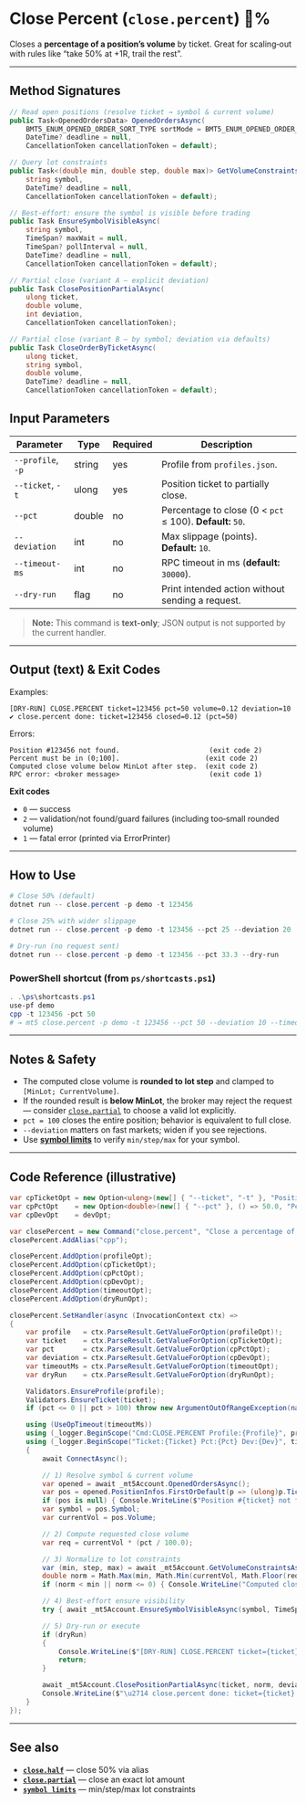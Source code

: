 # Close Percent (`close.percent`) 🎯%

Closes a **percentage of a position’s volume** by ticket. Great for scaling‑out with rules like “take 50% at +1R, trail the rest”.

---
## Method Signatures

```csharp
// Read open positions (resolve ticket → symbol & current volume)
public Task<OpenedOrdersData> OpenedOrdersAsync(
    BMT5_ENUM_OPENED_ORDER_SORT_TYPE sortMode = BMT5_ENUM_OPENED_ORDER_SORT_TYPE.Bmt5OpenedOrderSortByOpenTimeAsc,
    DateTime? deadline = null,
    CancellationToken cancellationToken = default);

// Query lot constraints
public Task<(double min, double step, double max)> GetVolumeConstraintsAsync(
    string symbol,
    DateTime? deadline = null,
    CancellationToken cancellationToken = default);

// Best‑effort: ensure the symbol is visible before trading
public Task EnsureSymbolVisibleAsync(
    string symbol,
    TimeSpan? maxWait = null,
    TimeSpan? pollInterval = null,
    DateTime? deadline = null,
    CancellationToken cancellationToken = default);

// Partial close (variant A — explicit deviation)
public Task ClosePositionPartialAsync(
    ulong ticket,
    double volume,
    int deviation,
    CancellationToken cancellationToken);

// Partial close (variant B — by symbol; deviation via defaults)
public Task CloseOrderByTicketAsync(
    ulong ticket,
    string symbol,
    double volume,
    DateTime? deadline = null,
    CancellationToken cancellationToken = default);
```

## Input Parameters

| Parameter         | Type   | Required | Description                                               |
| ----------------- | ------ | -------- | --------------------------------------------------------- |
| `--profile`, `-p` | string | yes      | Profile from `profiles.json`.                             |
| `--ticket`, `-t`  | ulong  | yes      | Position ticket to partially close.                       |
| `--pct`           | double | no       | Percentage to close (0 < `pct` ≤ 100). **Default:** `50`. |
| `--deviation`     | int    | no       | Max slippage (points). **Default:** `10`.                 |
| `--timeout-ms`    | int    | no       | RPC timeout in ms (**default:** `30000`).                 |
| `--dry-run`       | flag   | no       | Print intended action without sending a request.          |

> **Note:** This command is **text-only**; JSON output is not supported by the current handler.

---

## Output (text) & Exit Codes

Examples:

```
[DRY-RUN] CLOSE.PERCENT ticket=123456 pct=50 volume=0.12 deviation=10
✔ close.percent done: ticket=123456 closed=0.12 (pct=50)
```

Errors:

```
Position #123456 not found.                      (exit code 2)
Percent must be in (0;100].                     (exit code 2)
Computed close volume below MinLot after step.  (exit code 2)
RPC error: <broker message>                      (exit code 1)
```

**Exit codes**

* `0` — success
* `2` — validation/not found/guard failures (including too‑small rounded volume)
* `1` — fatal error (printed via ErrorPrinter)

---

## How to Use

```powershell
# Close 50% (default)
dotnet run -- close.percent -p demo -t 123456

# Close 25% with wider slippage
dotnet run -- close.percent -p demo -t 123456 --pct 25 --deviation 20

# Dry‑run (no request sent)
dotnet run -- close.percent -p demo -t 123456 --pct 33.3 --dry-run
```

### PowerShell shortcut (from `ps/shortcasts.ps1`)

```powershell
. .\ps\shortcasts.ps1
use-pf demo
cpp -t 123456 -pct 50
# → mt5 close.percent -p demo -t 123456 --pct 50 --deviation 10 --timeout-ms 90000
```

---

## Notes & Safety

* The computed close volume is **rounded to lot step** and clamped to `[MinLot; CurrentVolume]`.
* If the rounded result is **below MinLot**, the broker may reject the request — consider [`close.partial`](./Close.partial.md) to choose a valid lot explicitly.
* `pct = 100` closes the entire position; behavior is equivalent to full close.
* `--deviation` matters on fast markets; widen if you see rejections.
* Use **[symbol limits](../Market_Data/Limits.md)** to verify `min/step/max` for your symbol.

---

## Code Reference (illustrative)

```csharp
var cpTicketOpt = new Option<ulong>(new[] { "--ticket", "-t" }, "Position ticket") { IsRequired = true };
var cpPctOpt    = new Option<double>(new[] { "--pct" }, () => 50.0, "Percent to close (0 < pct ≤ 100)");
var cpDevOpt    = devOpt;

var closePercent = new Command("close.percent", "Close a percentage of a position by ticket");
closePercent.AddAlias("cpp");

closePercent.AddOption(profileOpt);
closePercent.AddOption(cpTicketOpt);
closePercent.AddOption(cpPctOpt);
closePercent.AddOption(cpDevOpt);
closePercent.AddOption(timeoutOpt);
closePercent.AddOption(dryRunOpt);

closePercent.SetHandler(async (InvocationContext ctx) =>
{
    var profile   = ctx.ParseResult.GetValueForOption(profileOpt)!;
    var ticket    = ctx.ParseResult.GetValueForOption(cpTicketOpt);
    var pct       = ctx.ParseResult.GetValueForOption(cpPctOpt);
    var deviation = ctx.ParseResult.GetValueForOption(cpDevOpt);
    var timeoutMs = ctx.ParseResult.GetValueForOption(timeoutOpt);
    var dryRun    = ctx.ParseResult.GetValueForOption(dryRunOpt);

    Validators.EnsureProfile(profile);
    Validators.EnsureTicket(ticket);
    if (pct <= 0 || pct > 100) throw new ArgumentOutOfRangeException(nameof(pct), "Percent must be in (0;100].");

    using (UseOpTimeout(timeoutMs))
    using (_logger.BeginScope("Cmd:CLOSE.PERCENT Profile:{Profile}", profile))
    using (_logger.BeginScope("Ticket:{Ticket} Pct:{Pct} Dev:{Dev}", ticket, pct, deviation))
    {
        await ConnectAsync();

        // 1) Resolve symbol & current volume
        var opened = await _mt5Account.OpenedOrdersAsync();
        var pos = opened.PositionInfos.FirstOrDefault(p => (ulong)p.Ticket == ticket || unchecked((ulong)p.Ticket) == ticket);
        if (pos is null) { Console.WriteLine($"Position #{ticket} not found."); Environment.ExitCode = 2; return; }
        var symbol = pos.Symbol;
        var currentVol = pos.Volume;

        // 2) Compute requested close volume
        var req = currentVol * (pct / 100.0);

        // 3) Normalize to lot constraints
        var (min, step, max) = await _mt5Account.GetVolumeConstraintsAsync(symbol);
        double norm = Math.Max(min, Math.Min(currentVol, Math.Floor(req / step + 1e-9) * step));
        if (norm < min || norm <= 0) { Console.WriteLine("Computed close volume below MinLot after step."); Environment.ExitCode = 2; return; }

        // 4) Best‑effort ensure visibility
        try { await _mt5Account.EnsureSymbolVisibleAsync(symbol, TimeSpan.FromSeconds(3)); } catch { }

        // 5) Dry‑run or execute
        if (dryRun)
        {
            Console.WriteLine($"[DRY-RUN] CLOSE.PERCENT ticket={ticket} pct={pct} volume={norm} deviation={deviation}");
            return;
        }

        await _mt5Account.ClosePositionPartialAsync(ticket, norm, deviation, CancellationToken.None);
        Console.WriteLine($"\u2714 close.percent done: ticket={ticket} closed={norm} (pct={pct})");
    }
});
```

---

## See also

* **[`close.half`](./Close.half.md)** — close 50% via alias
* **[`close.partial`](./Close.partial.md)** — close an exact lot amount
* **[`symbol limits`](../Market_Data/Limits.md)** — min/step/max lot constraints
